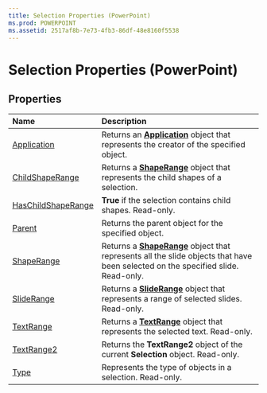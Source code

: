 ```yaml
---
title: Selection Properties (PowerPoint)
ms.prod: POWERPOINT
ms.assetid: 2517af8b-7e73-4fb3-86df-48e8160f5538
---
```



# Selection Properties (PowerPoint)

## Properties



|**Name**|**Description**|
|:-----|:-----|
|[Application](selection-application-property-powerpoint.md)|Returns an  **[Application](application-object-powerpoint.md)** object that represents the creator of the specified object.|
|[ChildShapeRange](selection-childshaperange-property-powerpoint.md)|Returns a  **[ShapeRange](shaperange-object-powerpoint.md)** object that represents the child shapes of a selection.|
|[HasChildShapeRange](selection-haschildshaperange-property-powerpoint.md)|**True** if the selection contains child shapes. Read-only.|
|[Parent](selection-parent-property-powerpoint.md)|Returns the parent object for the specified object.|
|[ShapeRange](selection-shaperange-property-powerpoint.md)|Returns a  **[ShapeRange](shaperange-object-powerpoint.md)** object that represents all the slide objects that have been selected on the specified slide. Read-only.|
|[SlideRange](selection-sliderange-property-powerpoint.md)|Returns a  **[SlideRange](sliderange-object-powerpoint.md)** object that represents a range of selected slides. Read-only.|
|[TextRange](selection-textrange-property-powerpoint.md)|Returns a  **[TextRange](textrange-object-powerpoint.md)** object that represents the selected text. Read-only.|
|[TextRange2](selection-textrange2-property-powerpoint.md)|Returns the  **TextRange2** object of the current **Selection** object. Read-only.|
|[Type](selection-type-property-powerpoint.md)|Represents the type of objects in a selection. Read-only.|

